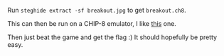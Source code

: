 Run `steghide extract -sf breakout.jpg` to get `breakout.ch8`.

This can then be run on a CHIP-8 emulator, I like [this](https://bobbynarvy.github.io/chip-8/) one.

Then just beat the game and get the flag :)
It should hopefully be pretty easy.